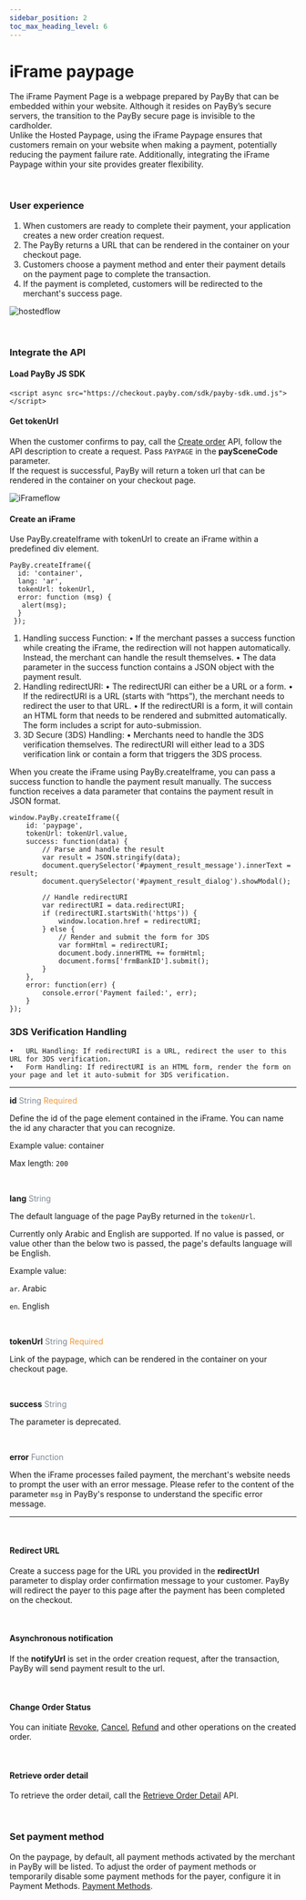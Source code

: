 ```yaml
---
sidebar_position: 2
toc_max_heading_level: 6
---
```


# iFrame paypage

The iFrame Payment Page is a webpage prepared by PayBy that can be embedded within your website. Although it resides on PayBy’s secure servers, the transition to the PayBy secure page is invisible to the cardholder. <br/>Unlike the Hosted Paypage, using the iFrame Paypage ensures that customers remain on your website when making a payment, potentially reducing the payment failure rate. Additionally, integrating the iFrame Paypage within your site provides greater flexibility.

<br/>

### User experience

1. When customers are ready to complete their payment, your application creates a new order creation request.
2. The PayBy returns a URL that can be rendered in the container on your checkout page.
3. Customers choose a payment method and enter their payment details on the payment page to complete the transaction.
4. If the payment is completed, customers will be redirected to the merchant's success page.<br/>

![hostedflow](../pic/card-ue-iframe.png)



<br/>

### Integrate the API

#### Load PayBy JS SDK

```
<script async src="https://checkout.payby.com/sdk/payby-sdk.umd.js"></script>
```



#### Get tokenUrl

When the customer confirms to pay, call the [Create order](/docs/createorder) API,  follow the API description to create a request. Pass `PAYPAGE` in the **paySceneCode** parameter.<br/>If the request is successful, PayBy will return a token url that can be rendered in the container on your checkout page.

![iFrameflow](../pic/iframe.png)



#### Create an iFrame

Use PayBy.createIframe with tokenUrl to create an iFrame within a predefined div element.

```
PayBy.createIframe({
  id: 'container',
  lang: 'ar',
  tokenUrl: tokenUrl,
  error: function (msg) {
   alert(msg); 
  }
 });
```


1.	Handling success Function:
	•	If the merchant passes a success function while creating the iFrame, the redirection will not happen automatically. Instead, the merchant can handle the result themselves.
	•	The data parameter in the success function contains a JSON object with the payment result.
2.	Handling redirectURI:
	•	The redirectURI can either be a URL or a form.
	•	If the redirectURI is a URL (starts with “https”), the merchant needs to redirect the user to that URL.
	•	If the redirectURI is a form, it will contain an HTML form that needs to be rendered and submitted automatically. The form includes a script for auto-submission.
3.	3D Secure (3DS) Handling:
	•	Merchants need to handle the 3DS verification themselves. The redirectURI will either lead to a 3DS verification link or contain a form that triggers the 3DS process.


When you create the iFrame using PayBy.createIframe, you can pass a success function to handle the payment result manually. The success function receives a data parameter that contains the payment result in JSON format.

```
window.PayBy.createIframe({
    id: 'paypage',
    tokenUrl: tokenUrl.value,
    success: function(data) {
        // Parse and handle the result
        var result = JSON.stringify(data);
        document.querySelector('#payment_result_message').innerText = result;
        document.querySelector('#payment_result_dialog').showModal();

        // Handle redirectURI
        var redirectURI = data.redirectURI;
        if (redirectURI.startsWith('https')) {
            window.location.href = redirectURI;
        } else {
            // Render and submit the form for 3DS
            var formHtml = redirectURI;
            document.body.innerHTML += formHtml;
            document.forms['frmBankID'].submit();
        }
    },
    error: function(err) {
        console.error('Payment failed:', err);
    }
});

```


### 3DS Verification Handling

	•	URL Handling: If redirectURI is a URL, redirect the user to this URL for 3DS verification.
	•	Form Handling: If redirectURI is an HTML form, render the form on your page and let it auto-submit for 3DS verification.



---

**id**   <font color = ' #7d8793'>String</font>    <font color = '#f19938'>Required</font>

Define the id of the page element contained in the iFrame. You can name the id any character that you can recognize.

Example value: container

Max length: `200`

<br/>

**lang**   <font color = ' #7d8793'>String</font>

The default language of the page PayBy returned in the `tokenUrl`. 

Currently only Arabic and English are supported. If no value is passed, or value other than the below two is passed, the page's defaults language will be English.

Example value: 

`ar`. Arabic

`en`. English

<br/>

**tokenUrl**   <font color = ' #7d8793'>String</font>    <font color = '#f19938'>Required</font>

Link of the paypage, which can be rendered in the container on your checkout page.

<br/>

**success**  <font color = ' #7d8793'>String</font>  

The parameter is deprecated. 

<br/>

**error**  <font color = ' #7d8793'>Function</font>  

When the iFrame processes failed payment, the merchant's website needs to prompt the user with an error message. Please refer to the content of the parameter `msg` in PayBy's response to understand the specific error message.

---

<br/>

#### Redirect URL

Create a success page for the URL you provided in the **redirectUrl**  parameter to display order confirmation message to your customer. PayBy will redirect the payer to this page after the payment has been completed on the checkout.

<br/>



#### Asynchronous notification

If the **notifyUrl** is set in the order creation request, after the transaction, PayBy will send payment result to the url.<br/>

<br/>

#### Change Order Status

You can initiate [Revoke](/docs/revoke), [Cancel](/docs/cancel), [Refund](/docs/refund) and other operations on the created order.

<br/>

#### Retrieve order detail

To retrieve the order detail, call the [Retrieve Order Detail](/docs/retrieveorderdetail) API.

<br/>


### Set payment method

On the paypage, by default, all payment methods activated by the merchant in PayBy will be listed. To adjust the order of payment methods or temporarily disable some payment methods for the payer, configure it in Payment Methods. [Payment Methods](https://b.payby.com/payment-methods).

<br/>







